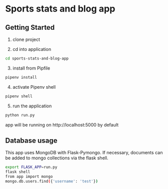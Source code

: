 # Sports stats and blog app

## Getting Started

1) clone project

2) cd into application

```bash
cd sports-stats-and-blog-app
```

3) install from Pipfile

```bash
pipenv install
```

4) activate Pipenv shell

```bash
pipenv shell
```

5) run the application

```bash
python run.py
```

app will be running on http://localhost:5000 by default


## Database usage

This app uses MongoDB with Flask-Pymongo.
If necessary, documents can be added to mongo collections via the flask shell.

```bash
export FLASK_APP=run.py
flask shell
from app import mongo
mongo.db.users.find({'username': 'test'})
```
